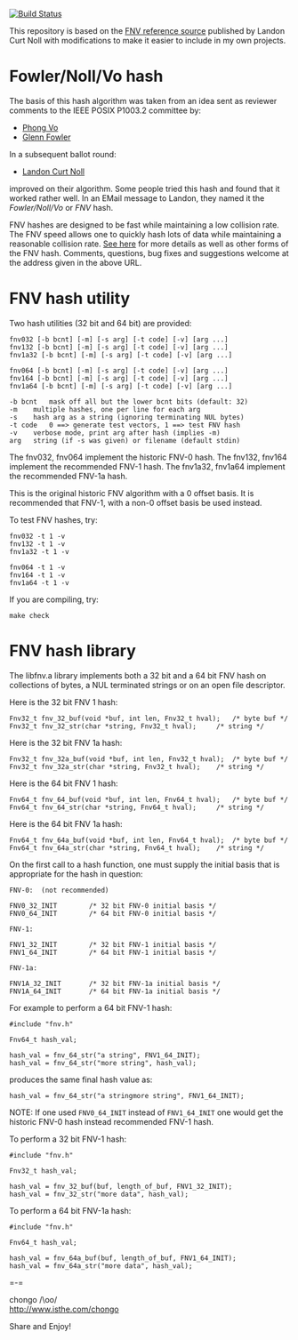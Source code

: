 [![Build Status](https://travis-ci.org/drichardson/fnv.svg?branch=master)](https://travis-ci.org/drichardson/fnv)

This repository is based on the
[FNV reference source](http://isthe.com/chongo/tech/comp/fnv/#FNV-reference-source)
published by Landon Curt Noll with modifications to make it easier to include in my own projects.

    

# Fowler/Noll/Vo hash

The basis of this hash algorithm was taken from an idea sent
as reviewer comments to the IEEE POSIX P1003.2 committee by:

- [Phong Vo](http://www.research.att.com/info/kpv)
- [Glenn Fowler](http://www.research.att.com/~gsf/)

In a subsequent ballot round:

- [Landon Curt Noll](http://www.isthe.com/chongo)

improved on their algorithm.  Some people tried this hash
and found that it worked rather well.  In an EMail message
to Landon, they named it the *Fowler/Noll/Vo* or *FNV* hash.

FNV hashes are designed to be fast while maintaining a low
collision rate. The FNV speed allows one to quickly hash lots
of data while maintaining a reasonable collision rate. [See here](http://www.isthe.com/chongo/tech/comp/fnv/index.html)
for more details as well as other forms of the FNV hash.
Comments, questions, bug fixes and suggestions welcome at
the address given in the above URL.


# FNV hash utility

Two hash utilities (32 bit and 64 bit) are provided:

	fnv032 [-b bcnt] [-m] [-s arg] [-t code] [-v] [arg ...]
	fnv132 [-b bcnt] [-m] [-s arg] [-t code] [-v] [arg ...]
	fnv1a32 [-b bcnt] [-m] [-s arg] [-t code] [-v] [arg ...]

	fnv064 [-b bcnt] [-m] [-s arg] [-t code] [-v] [arg ...]
	fnv164 [-b bcnt] [-m] [-s arg] [-t code] [-v] [arg ...]
	fnv1a64 [-b bcnt] [-m] [-s arg] [-t code] [-v] [arg ...]

	-b bcnt	  mask off all but the lower bcnt bits (default: 32)
 	-m	  multiple hashes, one per line for each arg
	-s	  hash arg as a string (ignoring terminating NUL bytes)
	-t code	  0 ==> generate test vectors, 1 ==> test FNV hash
 	-v	  verbose mode, print arg after hash (implies -m)
	arg	  string (if -s was given) or filename (default stdin)

The fnv032, fnv064 implement the historic FNV-0 hash.
The fnv132, fnv164 implement the recommended FNV-1 hash.
The fnv1a32, fnv1a64 implement the recommended FNV-1a hash.

This is the original historic FNV algorithm with a 0 offset basis.
It is recommended that FNV-1, with a non-0 offset basis be used instead.

To test FNV hashes, try:

	fnv032 -t 1 -v
	fnv132 -t 1 -v
	fnv1a32 -t 1 -v

	fnv064 -t 1 -v
	fnv164 -t 1 -v
	fnv1a64 -t 1 -v

If you are compiling, try:

	make check


# FNV hash library

The libfnv.a library implements both a 32 bit and a 64 bit FNV hash
on collections of bytes, a NUL terminated strings or on an open file
descriptor.

Here is the 32 bit FNV 1 hash:

	Fnv32_t fnv_32_buf(void *buf, int len, Fnv32_t hval);	/* byte buf */
	Fnv32_t fnv_32_str(char *string, Fnv32_t hval);		/* string */

Here is the 32 bit FNV 1a hash:

	Fnv32_t fnv_32a_buf(void *buf, int len, Fnv32_t hval);	/* byte buf */
	Fnv32_t fnv_32a_str(char *string, Fnv32_t hval);	/* string */

Here is the 64 bit FNV 1 hash:

	Fnv64_t fnv_64_buf(void *buf, int len, Fnv64_t hval);	/* byte buf */
	Fnv64_t fnv_64_str(char *string, Fnv64_t hval);		/* string */

Here is the 64 bit FNV 1a hash:

	Fnv64_t fnv_64a_buf(void *buf, int len, Fnv64_t hval);	/* byte buf */
	Fnv64_t fnv_64a_str(char *string, Fnv64_t hval);	/* string */

On the first call to a hash function, one must supply the initial basis
that is appropriate for the hash in question:

    FNV-0:	(not recommended)

	FNV0_32_INIT		/* 32 bit FNV-0 initial basis */
	FNV0_64_INIT		/* 64 bit FNV-0 initial basis */

    FNV-1:

	FNV1_32_INIT		/* 32 bit FNV-1 initial basis */
	FNV1_64_INIT		/* 64 bit FNV-1 initial basis */

    FNV-1a:

	FNV1A_32_INIT		/* 32 bit FNV-1a initial basis */
	FNV1A_64_INIT		/* 64 bit FNV-1a initial basis */

For example to perform a 64 bit FNV-1 hash:

	#include "fnv.h"

	Fnv64_t hash_val;

	hash_val = fnv_64_str("a string", FNV1_64_INIT);
	hash_val = fnv_64_str("more string", hash_val);

produces the same final hash value as:

	hash_val = fnv_64_str("a stringmore string", FNV1_64_INIT);

NOTE: If one used `FNV0_64_INIT` instead of `FNV1_64_INIT` one would get the
      historic FNV-0 hash instead recommended FNV-1 hash.

To perform a 32 bit FNV-1 hash:

	#include "fnv.h"

	Fnv32_t hash_val;

	hash_val = fnv_32_buf(buf, length_of_buf, FNV1_32_INIT);
	hash_val = fnv_32_str("more data", hash_val);

To perform a 64 bit FNV-1a hash:

	#include "fnv.h"

	Fnv64_t hash_val;

	hash_val = fnv_64a_buf(buf, length_of_buf, FNV1_64_INIT);
	hash_val = fnv_64a_str("more data", hash_val);

=-=

chongo <Landon Curt Noll> /\oo/\
http://www.isthe.com/chongo

Share and Enjoy!

